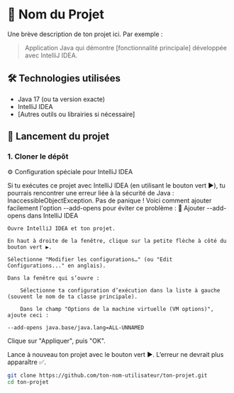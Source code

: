 # 🎯 Nom du Projet

Une brève description de ton projet ici. Par exemple :  
> Application Java qui démontre [fonctionnalité principale] développée avec IntelliJ IDEA.

## 🛠️ Technologies utilisées

- Java 17 (ou ta version exacte)
- IntelliJ IDEA
- [Autres outils ou librairies si nécessaire]

## 🚀 Lancement du projet

### 1. Cloner le dépôt


⚙️ Configuration spéciale pour IntelliJ IDEA

Si tu exécutes ce projet avec IntelliJ IDEA (en utilisant le bouton vert ▶️), tu pourrais rencontrer une erreur liée à la sécurité de Java :
InaccessibleObjectException.
Pas de panique ! Voici comment ajouter facilement l'option --add-opens pour éviter ce problème :
🧩 Ajouter --add-opens dans IntelliJ IDEA

    Ouvre IntelliJ IDEA et ton projet.

    En haut à droite de la fenêtre, clique sur la petite flèche à côté du bouton vert ▶️.

    Sélectionne "Modifier les configurations…" (ou "Edit Configurations..." en anglais).

    Dans la fenêtre qui s’ouvre :

        Sélectionne ta configuration d’exécution dans la liste à gauche (souvent le nom de ta classe principale).

        Dans le champ "Options de la machine virtuelle (VM options)", ajoute ceci :

    --add-opens java.base/java.lang=ALL-UNNAMED

Clique sur "Appliquer", puis "OK".

Lance à nouveau ton projet avec le bouton vert ▶️. L’erreur ne devrait plus apparaître ✅.

```bash
git clone https://github.com/ton-nom-utilisateur/ton-projet.git
cd ton-projet
